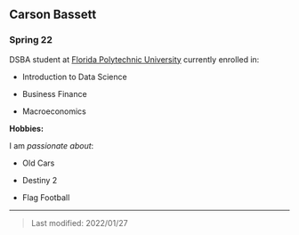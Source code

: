 ## Carson Bassett

### Spring 22 

DSBA student at [Florida Polytechnic University](https://www.floridapoly.edu) currently enrolled in: 

- Introduction to Data Science

- Business Finance

- Macroeconomics


**Hobbies:**

I am _passionate about_: 

- Old Cars

- Destiny 2

- Flag Football

***

> Last modified: 2022/01/27